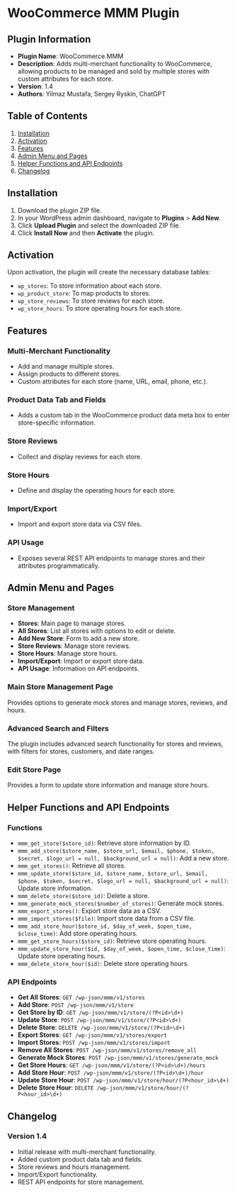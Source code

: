 # WooCommerce MMM Plugin

## Plugin Information

- **Plugin Name**: WooCommerce MMM
- **Description**: Adds multi-merchant functionality to WooCommerce, allowing products to be managed and sold by multiple stores with custom attributes for each store.
- **Version**: 1.4
- **Authors**: Yilmaz Mustafa, Sergey Ryskin, ChatGPT

## Table of Contents

1. [Installation](#installation)
2. [Activation](#activation)
3. [Features](#features)
4. [Admin Menu and Pages](#admin-menu-and-pages)
5. [Helper Functions and API Endpoints](#helper-functions-and-api-endpoints)
6. [Changelog](#changelog)

## Installation

1. Download the plugin ZIP file.
2. In your WordPress admin dashboard, navigate to **Plugins** > **Add New**.
3. Click **Upload Plugin** and select the downloaded ZIP file.
4. Click **Install Now** and then **Activate** the plugin.

## Activation

Upon activation, the plugin will create the necessary database tables:

- `wp_stores`: To store information about each store.
- `wp_product_store`: To map products to stores.
- `wp_store_reviews`: To store reviews for each store.
- `wp_store_hours`: To store operating hours for each store.

## Features

### Multi-Merchant Functionality

- Add and manage multiple stores.
- Assign products to different stores.
- Custom attributes for each store (name, URL, email, phone, etc.).

### Product Data Tab and Fields

- Adds a custom tab in the WooCommerce product data meta box to enter store-specific information.

### Store Reviews

- Collect and display reviews for each store.

### Store Hours

- Define and display the operating hours for each store.

### Import/Export

- Import and export store data via CSV files.

### API Usage

- Exposes several REST API endpoints to manage stores and their attributes programmatically.

## Admin Menu and Pages

### Store Management

- **Stores**: Main page to manage stores.
- **All Stores**: List all stores with options to edit or delete.
- **Add New Store**: Form to add a new store.
- **Store Reviews**: Manage store reviews.
- **Store Hours**: Manage store hours.
- **Import/Export**: Import or export store data.
- **API Usage**: Information on API endpoints.

### Main Store Management Page

Provides options to generate mock stores and manage stores, reviews, and hours.

### Advanced Search and Filters

The plugin includes advanced search functionality for stores and reviews, with filters for stores, customers, and date ranges.

### Edit Store Page

Provides a form to update store information and manage store hours.

## Helper Functions and API Endpoints

### Functions

- `mmm_get_store($store_id)`: Retrieve store information by ID.
- `mmm_add_store($store_name, $store_url, $email, $phone, $token, $secret, $logo_url = null, $background_url = null)`: Add a new store.
- `mmm_get_stores()`: Retrieve all stores.
- `mmm_update_store($store_id, $store_name, $store_url, $email, $phone, $token, $secret, $logo_url = null, $background_url = null)`: Update store information.
- `mmm_delete_store($store_id)`: Delete a store.
- `mmm_generate_mock_stores($number_of_stores)`: Generate mock stores.
- `mmm_export_stores()`: Export store data as a CSV.
- `mmm_import_stores($file)`: Import store data from a CSV file.
- `mmm_add_store_hour($store_id, $day_of_week, $open_time, $close_time)`: Add store operating hours.
- `mmm_get_store_hours($store_id)`: Retrieve store operating hours.
- `mmm_update_store_hour($id, $day_of_week, $open_time, $close_time)`: Update store operating hours.
- `mmm_delete_store_hour($id)`: Delete store operating hours.

### API Endpoints

- **Get All Stores**: `GET /wp-json/mmm/v1/stores`
- **Add Store**: `POST /wp-json/mmm/v1/store`
- **Get Store by ID**: `GET /wp-json/mmm/v1/store/(?P<id>\d+)`
- **Update Store**: `POST /wp-json/mmm/v1/store/(?P<id>\d+)`
- **Delete Store**: `DELETE /wp-json/mmm/v1/store/(?P<id>\d+)`
- **Export Stores**: `GET /wp-json/mmm/v1/stores/export`
- **Import Stores**: `POST /wp-json/mmm/v1/stores/import`
- **Remove All Stores**: `POST /wp-json/mmm/v1/stores/remove_all`
- **Generate Mock Stores**: `POST /wp-json/mmm/v1/stores/generate_mock`
- **Get Store Hours**: `GET /wp-json/mmm/v1/store/(?P<id>\d+)/hours`
- **Add Store Hour**: `POST /wp-json/mmm/v1/store/(?P<id>\d+)/hour`
- **Update Store Hour**: `POST /wp-json/mmm/v1/store/hour/(?P<hour_id>\d+)`
- **Delete Store Hour**: `DELETE /wp-json/mmm/v1/store/hour/(?P<hour_id>\d+)`

## Changelog

### Version 1.4

- Initial release with multi-merchant functionality.
- Added custom product data tab and fields.
- Store reviews and hours management.
- Import/Export functionality.
- REST API endpoints for store management.

